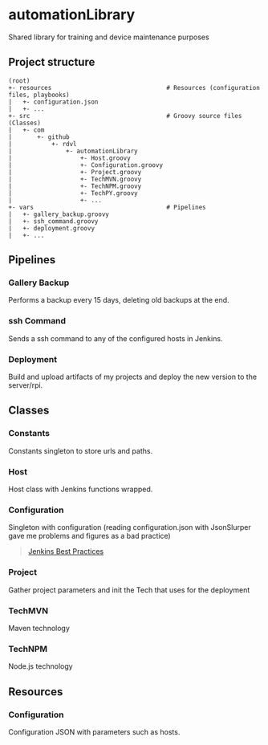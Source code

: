 # automationLibrary
Shared library for training and device maintenance purposes

## Project structure
~~~text
(root)
+- resources                                # Resources (configuration files, playbooks)
|   +- configuration.json
|   +- ...
+- src                                      # Groovy source files (Classes)
|   +- com
|       +- github
|           +- rdvl
|               +- automationLibrary
|                   +- Host.groovy
|                   +- Configuration.groovy
|                   +- Project.groovy
|                   +- TechMVN.groovy
|                   +- TechNPM.groovy
|                   +- TechPY.groovy
|                   +- ...
+- vars                                     # Pipelines
|   +- gallery_backup.groovy
|   +- ssh_command.groovy
|   +- deployment.groovy
|   +- ...
~~~

## Pipelines
### Gallery Backup
Performs a backup every 15 days, deleting old backups at the end.

### ssh Command
Sends a ssh command to any of the configured hosts in Jenkins.

### Deployment
Build and upload artifacts of my projects and deploy the new version to the server/rpi.

## Classes
### Constants
Constants singleton to store urls and paths.

### Host
Host class with Jenkins functions wrapped.

### Configuration
Singleton with configuration (reading configuration.json with JsonSlurper gave me problems and figures as a bad practice)
> [Jenkins Best Practices](https://www.jenkins.io/doc/book/pipeline/pipeline-best-practices/)

### Project
Gather project parameters and init the Tech that uses for the deployment

### TechMVN
Maven technology

### TechNPM
Node.js technology

## Resources
### Configuration
Configuration JSON with parameters such as hosts.
